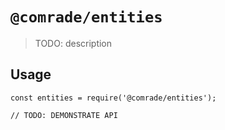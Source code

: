 # `@comrade/entities`

> TODO: description

## Usage

```
const entities = require('@comrade/entities');

// TODO: DEMONSTRATE API
```
